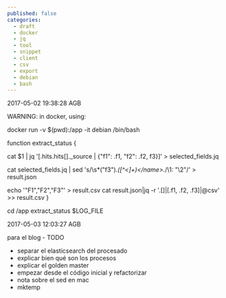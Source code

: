 ```yaml
---
published: false
categories:
  - draft
  - docker
  - jq
  - tool
  - snippet
  - client
  - csv
  - export
  - debian
  - bash
---
```


2017-05-02 19:38:28 AGB

WARNING: in docker, using:

docker run -v $(pwd):/app -it debian /bin/bash

function extract_status {

  cat $1 | jq '[.hits.hits[]._source | {"f1": .f1, "f2": .f2, f3}]' > selected_fields.jq

  cat selected_fields.jq | sed 's/\s*\("f3"\).*<name>\([^<]\+\)<\/name>.*/\1: "\2"/' > result.json

  echo '"F1","F2","F3"' > result.csv
  cat result.json|jq -r '.[]|[.f1, .f2, .f3]|@csv' >> result.csv
}

cd /app
extract_status $LOG_FILE

2017-05-03 12:03:27 AGB

para el blog - TODO

  * separar el elasticsearch del procesado
  * explicar bien qué son los procesos
  * explicar el golden master
  * empezar desde el código inicial y refactorizar
  * nota sobre el sed en mac
  * mktemp
